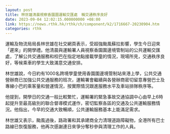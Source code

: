 ```yaml
---
layout: post
title: 林世雄清晨視察香園圍運輸交匯處　稱交通秩序良好
date: 2023-09-04 12:02:15.000000000 +08:00
link: https://news.rthk.hk/rthk/ch/component/k2/1716667-20230904.htm
categories: rthk
---
```


運輸及物流局局長林世雄在社交網頁表示，受超強颱風蘇拉影響，學生今日迎來「遲來」的開學禮。他清晨與運輸署人員視察香園圍邊境管制站的公共運輸交匯處，了解公共交通服務和校巴在指定地點接載學童的情況，現場所見，交通秩序良好，等候乘車的學生大致滿意交通安排。

林世雄說，今日約有1000名跨境學童使用香園圍邊境管制站來港上學，公共交通營辦商已加強公共交通服務的班次，運輸署會繼續與各營辦商密切留意專營巴士及專線小巴的乘客量和營運情況，按實際情況跟進服務水平及車站排隊秩序等。

他提到，開學日的交通一般比較繁忙，運輸署的緊急事故交通協調中心由早上6時起提升至最高級別的聯合督導模式運作，密切監察各區的交通及公共運輸服務情況。他指出，今早的交通大致暢順，公共運輸服務基本上能滿足需求。

林世雄又表示，颱風過後，路政署和其承建商全力清理道路障礙物，全港所有巴士路線已恢復服務，他再次感謝連日來爭分奪秒參與清理工作的人員。
